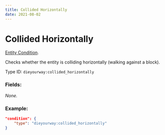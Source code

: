 ```yaml
---
title: Collided Horizontally
date: 2021-08-02
---
```

# Collided Horizontally

[Entity Condition](../entity_conditions.md).

Checks whether the entity is colliding horizontally (walking against a block).

Type ID: `dieyourway:collided_horizontally`

### Fields:

_None._

### Example:
```json
"condition": {
    "type": "dieyourway:collided_horizontally"
}
```